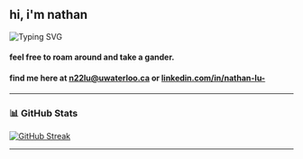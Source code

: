## hi, i'm nathan

<img src="https://readme-typing-svg.demolab.com?font=Fira+Code&pause=1000&color=58A6FF&center=false&vCenter=true&width=435&lines=Engineering+@+UWaterloo;Data+Science+%7C+ML+%7C+Software+Dev.;Currently+building+cool+things." alt="Typing SVG" />


#### feel free to roam around and take a gander.

#### find me here at n22lu@uwaterloo.ca or [linkedin.com/in/nathan-lu-](https://www.linkedin.com/in/nathan-lu-/)

---

### 📊 GitHub Stats
[![GitHub Streak](https://streak-stats.demolab.com/?user=NathanL15&theme=dark&hide_border=true)](https://git.io/streak-stats)


---
